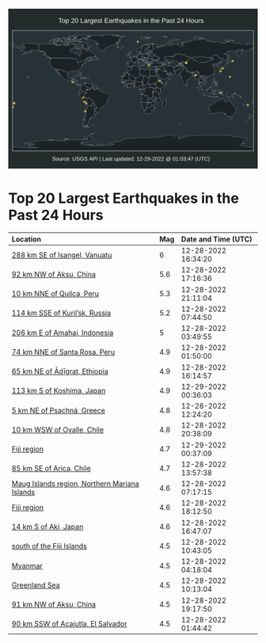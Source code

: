 ![Map](./map.png)

# Top 20 Largest Earthquakes in the Past 24 Hours

| Location | Mag | Date and Time (UTC) |
|:---|:---|:---|
| [288 km SE of Isangel, Vanuatu](https://earthquake.usgs.gov/earthquakes/eventpage/us7000j0n4) | 6 | 12-28-2022 16:34:20 |
| [92 km NW of Aksu, China](https://earthquake.usgs.gov/earthquakes/eventpage/us7000j0ne) | 5.6 | 12-28-2022 17:16:36 |
| [10 km NNE of Quilca, Peru](https://earthquake.usgs.gov/earthquakes/eventpage/us7000j0ps) | 5.3 | 12-28-2022 21:11:04 |
| [114 km SSE of Kuril’sk, Russia](https://earthquake.usgs.gov/earthquakes/eventpage/us7000j0l1) | 5.2 | 12-28-2022 07:44:50 |
| [206 km E of Amahai, Indonesia](https://earthquake.usgs.gov/earthquakes/eventpage/us7000j0kg) | 5 | 12-28-2022 03:49:55 |
| [74 km NNE of Santa Rosa, Peru](https://earthquake.usgs.gov/earthquakes/eventpage/us7000j0k1) | 4.9 | 12-28-2022 01:50:00 |
| [65 km NE of Ādīgrat, Ethiopia](https://earthquake.usgs.gov/earthquakes/eventpage/us7000j0n0) | 4.9 | 12-28-2022 16:14:57 |
| [113 km S of Koshima, Japan](https://earthquake.usgs.gov/earthquakes/eventpage/us7000j0r5) | 4.9 | 12-29-2022 00:36:03 |
| [5 km NE of Psachná, Greece](https://earthquake.usgs.gov/earthquakes/eventpage/us7000j0m2) | 4.8 | 12-28-2022 12:24:20 |
| [10 km WSW of Ovalle, Chile](https://earthquake.usgs.gov/earthquakes/eventpage/us7000j0pf) | 4.8 | 12-28-2022 20:38:09 |
| [Fiji region](https://earthquake.usgs.gov/earthquakes/eventpage/us7000j0r7) | 4.7 | 12-29-2022 00:37:09 |
| [85 km SE of Arica, Chile](https://earthquake.usgs.gov/earthquakes/eventpage/us7000j0md) | 4.7 | 12-28-2022 13:57:38 |
| [Maug Islands region, Northern Mariana Islands](https://earthquake.usgs.gov/earthquakes/eventpage/us7000j0kx) | 4.6 | 12-28-2022 07:17:15 |
| [Fiji region](https://earthquake.usgs.gov/earthquakes/eventpage/us7000j0nq) | 4.6 | 12-28-2022 18:12:50 |
| [14 km S of Aki, Japan](https://earthquake.usgs.gov/earthquakes/eventpage/us7000j0n9) | 4.6 | 12-28-2022 16:47:07 |
| [south of the Fiji Islands](https://earthquake.usgs.gov/earthquakes/eventpage/us7000j0ls) | 4.5 | 12-28-2022 10:43:05 |
| [Myanmar](https://earthquake.usgs.gov/earthquakes/eventpage/us7000j0kh) | 4.5 | 12-28-2022 04:18:04 |
| [Greenland Sea](https://earthquake.usgs.gov/earthquakes/eventpage/us7000j0lq) | 4.5 | 12-28-2022 10:13:04 |
| [91 km NW of Aksu, China](https://earthquake.usgs.gov/earthquakes/eventpage/us7000j0nu) | 4.5 | 12-28-2022 19:17:50 |
| [90 km SSW of Acajutla, El Salvador](https://earthquake.usgs.gov/earthquakes/eventpage/us7000j0k0) | 4.5 | 12-28-2022 01:44:42 |
